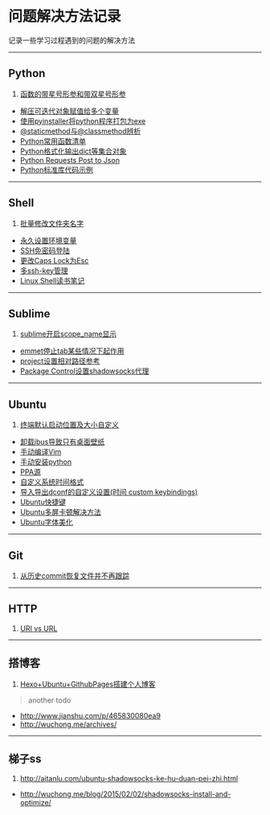 问题解决方法记录
================

记录一些学习过程遇到的问题的解决方法

---

Python
------

1.  [函数的带星号形参和带双星号形参](http://www.math.pku.edu.cn/teachers/qiuzy/computing/basics/pb_file210.htm)
-   [解压可迭代对象赋值给多个变量](http://python3-cookbook.readthedocs.org/zh_CN/latest/c01/p02_unpack_elements_from_iterables.html)
-   [使用pyinstaller将python程序打包为exe](./python/pyinstaller.md)
-   [@staticmethod与@classmethod辨析](./python/diff_staticmethod_&_classmethod.md)
-   [Python常用函数清单](./python/python_method_list.md)
-   [Python格式化输出dict等集合对象](./python/python_print_format_dict.md)
-   [Python Requests Post to Json](http://stackoverflow.com/questions/9733638/post-json-using-python-requests)
-   [Python标准库代码示例](./python/python_library_examples.md)

---

Shell
-----

1.  [批量修改文件夹名字](./shell/rename_folder.md)
-   [永久设置环境变量](./shell/permanently_export_variables.md)
-   [SSH免密码登陆](./shell/ssh-keygen_login_no_password.md)
-   [更改Caps Lock为Esc](./shell/change_caps-lock_to_esc.md)
-   [多ssh-key管理](./shell/multi_ssh-key.md)
-   [Linux Shell读书笔记](./shell/linux_shell_scripting_cookbook_note.md)

---

Sublime
-------

1.  [sublime开启scope_name显示](./sublime/show_scope_name.md)
-   [emmet停止tab某些情况下起作用](./sublime/disable_emmet_tab.md)
-   [project设置相对路径参考](./sublime/project_path.md)
-   [Package Control设置shadowsocks代理](./sublime/package_control_proxy.md)

---

Ubuntu
------

1.  [终端默认启动位置及大小自定义](./ubuntu/gnome_terminal.md)
-   [卸载ibus导致只有桌面壁纸](./ubuntu/uninstall_ibus_bug.md)
-   [手动编译Vim](./ubuntu/build_vim.md)
-   [手动安装python](./ubuntu/build_python.md)
-   [PPA源](./ubuntu/add_ppa.md)
-   [自定义系统时间格式](./ubuntu/custom_date_format.md)
-   [导入导出dconf的自定义设置(时间 custom keybindings)](./ubuntu/dconf_import_export.md)
-   [Ubuntu快捷键](./ubuntu/ubuntu_hotkey.md)
-   [Ubuntu多屏卡顿解决方法](./ubuntu/ubuntu_dual_monitor_slow.md)
-   [Ubuntu字体美化](./ubuntu/ubuntu_fonts_render.md)

---

Git
---

1.  [从历史commit恢复文件并不再跟踪](./git/git_update-index.md)

---

HTTP
----

1.  [URI vs URL](http://www.cnblogs.com/hust-ghtao/p/4724885.html#commentform)

---

搭博客
-----

1.  [Hexo+Ubuntu+GithubPages搭建个人博客](http://yanceywang.com/2015/07/30/Ubuntu+Hexo+GithubPages搭建静态博客/)

> another todo
- <http://www.jianshu.com/p/465830080ea9>
- <http://wuchong.me/archives/>

---

梯子ss
-----

1.  <http://aitanlu.com/ubuntu-shadowsocks-ke-hu-duan-pei-zhi.html>
-   <http://wuchong.me/blog/2015/02/02/shadowsocks-install-and-optimize/>
